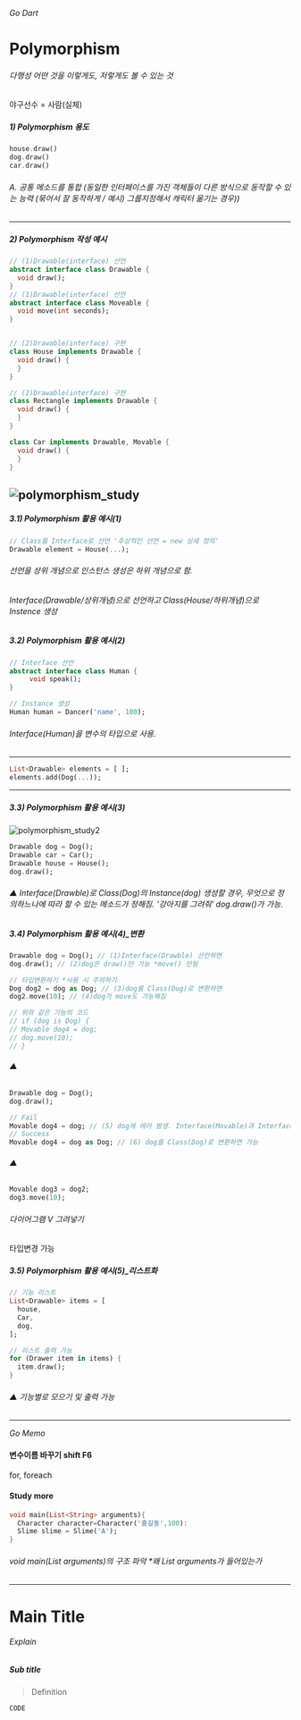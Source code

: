 _Go Dart_

# Polymorphism
###### 다행성  어떤 것을 이렇게도, 저렇게도 볼 수 있는 것
야구선수 = 사람(실체)
##### 1) Polymorphism 용도
```dart
house.draw()
dog.draw()
car.draw()
```
###### A. 공통 메소드를 통합 (동일한 인터페이스를 가진 객체들이 다른 방식으로 동작할 수 있는 능력 (묶어서 잘 동작하게 / 예시) 그룹지정해서 캐릭터 옮기는 경우))
---
##### 2) Polymorphism 작성 예시
```dart
// (1)Drawable(interface) 선언
abstract interface class Drawable {
  void draw();
}
// (1)Drawable(interface) 선언
abstract interface class Moveable {
  void move(int seconds);
}


// (2)Drawable(interface) 구현
class House implements Drawable {
  void draw() {
  }
}

// (2)Drawable(interface) 구현
class Rectangle implements Drawable {
  void draw() {
  }
}

class Car implements Drawable, Movable {
  void draw() {
  }
}
```
![polymorphism_study](https://github.com/gyubit/TIL/assets/114902088/d4cfb435-7fbc-4791-ab90-8cd1fbbdf7c9)
---
##### 3.1) Polymorphism 활용 예시(1)
```dart
// Class를 Interface로 선언 '추상적인 선언 = new 상세 정의'
Drawable element = House(...); 
```
###### 선언을 상위 개념으로 인스턴스 생성은 하위 개념으로 함.
###### Interface(Drawable/상위개념)으로 선언하고 Class(House/하위개념)으로 Instence 생성
##### 3.2) Polymorphism 활용 예시(2)
```dart
// Interface 선언
abstract interface class Human {
     void speak();
}
```
```dart
// Instance 생성
Human human = Dancer('name', 100);
```
###### Interface(Human)을 변수의 타입으로 사용.

---
```dart
List<Drawable> elements = [ ];
elements.add(Dog(...));
```
---
##### 3.3) Polymorphism 활용 예시(3)
![polymorphism_study2](https://github.com/gyubit/TIL/assets/114902088/34c09051-49a8-48cf-a8f5-0bdc44bc400c)

```dart
Drawable dog = Dog();
Drawable car = Car();
Drawable house = House();
dog.draw();
```
###### ▲ Interface(Drawble)로 Class(Dog)의 Instance(dog) 생성할 경우, 무엇으로 정의하느나에 따라 할 수 있는 메소드가 정해짐. '강아지를 그려줘' dog.draw()가 가능.

##### 3.4) Polymorphism 활용 예시(4)_변환
```dart
Drawable dog = Dog(); // (1)Interface(Drawble) 선언하면
dog.draw(); // (2)dog은 draw()만 가능 *move() 안됨

// 타입변환하기 *사용 시 주의하기
Dog dog2 = dog as Dog; // (3)dog를 Class(Dog)로 변환하면
dog2.move(10); // (4)dog가 move도 가능해짐

// 위와 같은 기능의 코드
// if (dog is Dog) {
// Movable dog4 = dog;
// dog.move(10);
// }
```
###### ▲ 
```dart
Drawable dog = Dog(); 
dog.draw();

// Fail
Movable dog4 = dog; // (5) dog에 에러 발생. Interface(Movable)과 Interface(drawable) 사이에 연결성이 없음.
// Success
Movable dog4 = dog as Dog; // (6) dog를 Class(Dog)로 변환하면 가능
```
###### ▲ 

```dart
Movable dog3 = dog2;
dog3.move(10);
```
###### 다이어그램 V 그려넣기
타입변경 가능
##### 3.5) Polymorphism 활용 예시(5)_리스트화
```dart
// 기능 리스트
List<Drawable> items = [
  house,
  Car,
  dog,
];

// 리스트 출력 가능
for (Drawer item in items) {
  item.draw();
}
```
###### ▲ 기능별로 모으기 및 출력 가능
---  
_Go Memo_
#### 변수이름 바꾸기 shift F6
for, foreach
#### Study more
```dart
void main(List<String> arguments){
  Character character=Character('홍길동',100):
  Slime slime = Slime('A');
}
```
###### void main(List<String> arguments)의 구조 파악 *왜 List<String> arguments가 들어있는가


---

# Main Title
###### Explain  
##### Sub title
> Definition
```dart
CODE
```
